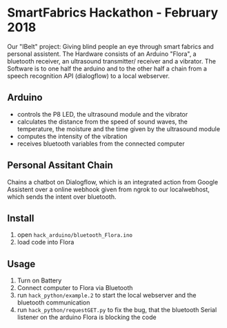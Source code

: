# SmartFabrics Hackathon - February 2018

Our "IBelt" project: Giving blind people an eye through smart fabrics and personal assistent.
The Hardware consists of an Arduino "Flora", a bluetooth receiver, an ultrasound transmitter/ receiver and a vibrator.
The Software is to one half the arduino and to the other half a chain from a speech recognition API (dialogflow) to a local webserver.

## Arduino
- controls the P8 LED, the ultrasound module and the vibrator 
- calculates the distance from the speed of sound waves, the temperature, the moisture and the time given by the ultrasound module
- computes the intensity of the vibration
- receives bluetooth variables from the connected computer 

## Personal Assitant Chain 
Chains a chatbot on Dialogflow, which is an integrated action from Google Assistent over a online webhook given from ngrok to our localwebhost, which sends the intent over bluetooth.

## Install
1. open `hack_arduino/bluetooth_Flora.ino` 
2. load code into Flora

## Usage
1. Turn on Battery
2. Connect computer to Flora via Bluetooth
3. run `hack_python/example.2` to start the local webserver and the bluetooth communication 
4. run `hack_python/requestGET.py` to fix the bug, that the bluetooth Serial listener on the arduino Flora is blocking the code
